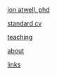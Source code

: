 <!DOCTYPE html>
<head>
<meta charset="utf-8">
<title>jon atwell : homepage</title>
<link type="text/css" rel="stylesheet" href="style.css"/>
</head>


<body>
    <div id="body">
      <div id="chart"></div>
      <div id="header"><a href="index.html">jon atwell, phd</a></div>
      <div id="spec">
        <p><a href="Atwell_CV_6-2016.pdf">standard cv</a></p>
        <p><a href="teaching.html">teaching</a></p>
        <p><a href="about.html">about</a></p>
        <p><a href="links.html">links</a></p></div>
    </div>
</body>
</html>
